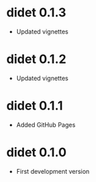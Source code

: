 # didet 0.1.3

* Updated vignettes

# didet 0.1.2

* Updated vignettes

# didet 0.1.1

* Added GitHub Pages

# didet 0.1.0

* First development version

